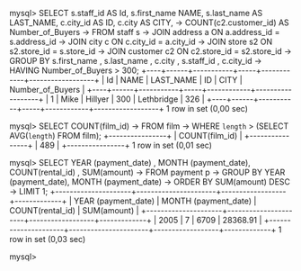 mysql> SELECT s.staff_id AS Id, s.first_name NAME, s.last_name AS LAST_NAME, c.city_id AS ID, c.city AS CITY, 
    -> COUNT(c2.customer_id) AS Number_of_Buyers
    -> FROM staff s
    -> JOIN address a ON a.address_id = s.address_id
    -> JOIN city c ON c.city_id = a.city_id
    -> JOIN store s2 ON s2.store_id = s.store_id
    -> JOIN customer c2 ON c2.store_id = s2.store_id 
    -> GROUP BY s.first_name , s.last_name , c.city , s.staff_id , c.city_id 
    -> HAVING Number_of_Buyers > 300;
+----+------+-----------+-----+------------+------------------+
| Id | NAME | LAST_NAME | ID  | CITY       | Number_of_Buyers |
+----+------+-----------+-----+------------+------------------+
|  1 | Mike | Hillyer   | 300 | Lethbridge |              326 |
+----+------+-----------+-----+------------+------------------+
1 row in set (0,00 sec)

mysql> SELECT COUNT(film_id) 
    -> FROM film
    -> WHERE `length` > (SELECT AVG(`length`)  FROM film);
+----------------+
| COUNT(film_id) |
+----------------+
|            489 |
+----------------+
1 row in set (0,01 sec)

mysql> SELECT YEAR (payment_date) , MONTH (payment_date), COUNT(rental_id) , SUM(amount)
    -> FROM payment p
    -> GROUP BY YEAR (payment_date), MONTH (payment_date)
    -> ORDER BY SUM(amount) DESC 
    -> LIMIT 1;
+---------------------+----------------------+------------------+-------------+
| YEAR (payment_date) | MONTH (payment_date) | COUNT(rental_id) | SUM(amount) |
+---------------------+----------------------+------------------+-------------+
|                2005 |                    7 |             6709 |    28368.91 |
+---------------------+----------------------+------------------+-------------+
1 row in set (0,03 sec)

mysql> 
